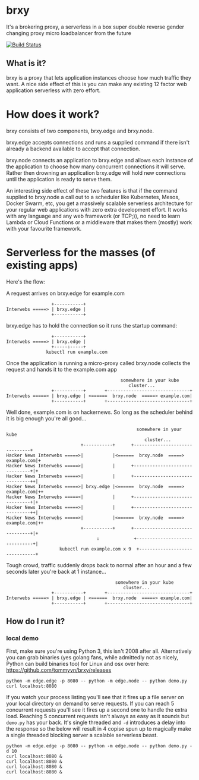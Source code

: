 # brxy

It's a brokering proxy, a serverless in a box super double reverse gender changing proxy micro loadbalancer from the future

[![Build Status](https://travis-ci.org/tommyvn/brxy.png)](https://travis-ci.org/tommyvn/brxy)

## What is it?

brxy is a proxy that lets application instances choose how much traffic they want. A nice side effect of this is you can make any existing 12 factor web application serverless with zero effort.

# How does it work?

brxy consists of two components, brxy.edge and brxy.node.

brxy.edge accepts connections and runs a supplied command if there isn't already a backend available to accept that connection.

brxy.node connects an application to brxy.edge and allows each instance of the application to choose how many concurrent connections it will serve. Rather then drowning an application brxy.edge will hold new connections until the application is ready to serve them.

An interesting side effect of these two features is that if the command supplied to brxy.node a call out to a scheduler like Kubernetes, Mesos, Docker Swarm, etc, you get a massively scalable serverless architecture for your regular web applications with zero extra development effort. It works with any language and any web framework (or TCP;)), no need to learn Lambda or Cloud Functions or a middleware that makes them (mostly) work with your favourite framework.

# Serverless for the masses (of existing apps)

Here's the flow:

A request arrives on brxy.edge for example.com
```
                 +-----------+
Interwebs =====> | brxy.edge |
                 +-----------+
```

brxy.edge has to hold the connection so it runs the startup command:
```
                 +-----------+
Interwebs =====> | brxy.edge |
                 +-----⇩-----+
               kubectl run example.com
```

Once the application is running a micro-proxy called brxy.node collects the request and hands it to the example.com app
```
                                           somewhere in your kube
                                              cluster...
                 +-----------+       +-------------------------------+
Interwebs =====> | brxy.edge | <======  brxy.node  =====> example.com|
                 +-----------+       +-------------------------------+

```

Well done, example.com is on hackernews. So long as the scheduler behind it is big enough you're all good...
```
                                                 somewhere in your kube
                                                    cluster...
                            +-----------+      +-------------------------------+
Hacker News Interwebs =====>|           |<======  brxy.node  =====> example.com|+
Hacker News Interwebs =====>|           |      +-------------------------------+|+
Hacker News Interwebs =====>|           |      +-------------------------------++|
Hacker News Interwebs =====>| brxy.edge |<======  brxy.node  =====> example.com|++
Hacker News Interwebs =====>|           |      +-------------------------------+|+
Hacker News Interwebs =====>|           |      +-------------------------------++|
Hacker News Interwebs =====>|           |<======  brxy.node  =====> example.com|++
                            +-----------+      +-------------------------------+|+
                                  ⇩             +-------------------------------+|
                    kubectl run example.com x 9  +-------------------------------+

```

Tough crowd, traffic suddenly drops back to normal after an hour and a few seconds later you're back at 1 instance...
```
                                         somewhere in your kube
                                            cluster...
                 +-----------+       +-------------------------------+
Interwebs =====> | brxy.edge | <======  brxy.node  =====> example.com|
                 +-----------+       +-------------------------------+

```

How do I run it?
----------------

### local demo

First, make sure you're using Python 3, this isn't 2008 after all. Alternatively you can grab binaries (yes golang fans, while admittedly not as nicely, Python can build binaries too) for Linux and osx over here: https://github.com/tommyvn/brxy/releases

```
python -m edge.edge -p 8080 -- python -m edge.node -- python demo.py
curl localhost:8080
```

If you watch your process listing you'll see that it fires up a file server on your local directory on demand to serve requests. If you can reach 5 concurrent requests you'll see it fires up a second one to handle the extra load. Reaching 5 concurrent requests isn't always as easy as it sounds but `demo.py` has your back. It's single threaded and `-d` introduces a delay into the response so the below will result in 4 copise spun up to magically make a single threaded blocking server a scalable serverless beast.

```
python -m edge.edge -p 8080 -- python -m edge.node -- python demo.py -d 10
curl localhost:8080 &
curl localhost:8080 &
curl localhost:8080 &
curl localhost:8080 &
```
